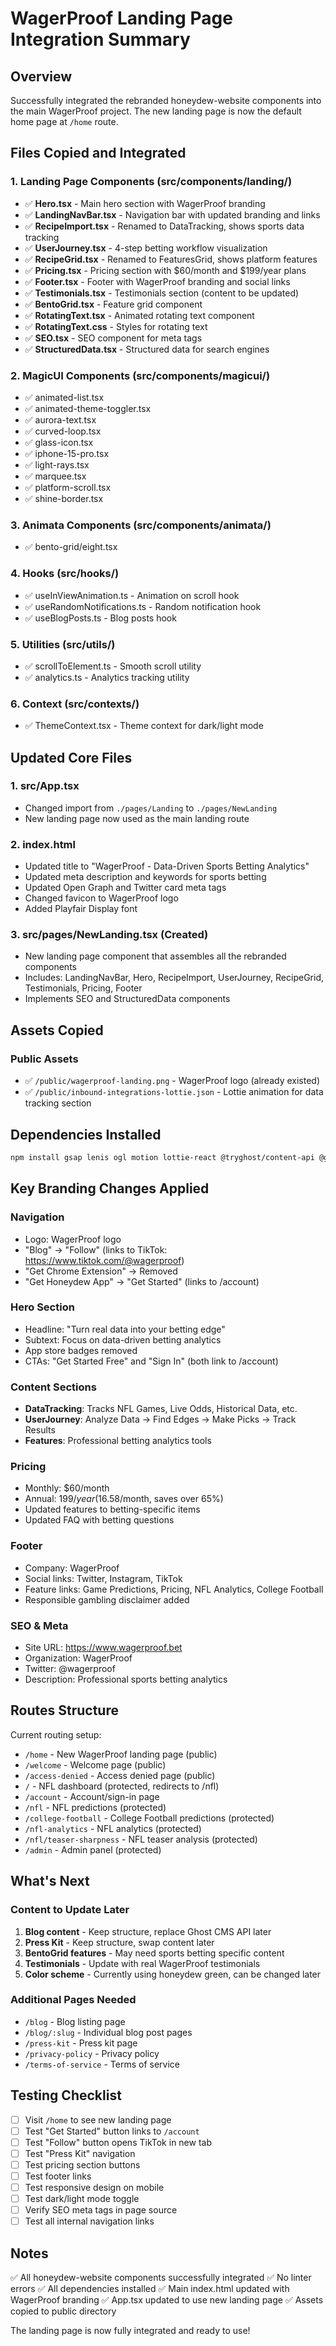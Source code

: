 # WagerProof Landing Page Integration Summary

## Overview
Successfully integrated the rebranded honeydew-website components into the main WagerProof project. The new landing page is now the default home page at `/home` route.

## Files Copied and Integrated

### 1. Landing Page Components (src/components/landing/)
- ✅ **Hero.tsx** - Main hero section with WagerProof branding
- ✅ **LandingNavBar.tsx** - Navigation bar with updated branding and links
- ✅ **RecipeImport.tsx** - Renamed to DataTracking, shows sports data tracking
- ✅ **UserJourney.tsx** - 4-step betting workflow visualization
- ✅ **RecipeGrid.tsx** - Renamed to FeaturesGrid, shows platform features
- ✅ **Pricing.tsx** - Pricing section with $60/month and $199/year plans
- ✅ **Footer.tsx** - Footer with WagerProof branding and social links
- ✅ **Testimonials.tsx** - Testimonials section (content to be updated)
- ✅ **BentoGrid.tsx** - Feature grid component
- ✅ **RotatingText.tsx** - Animated rotating text component
- ✅ **RotatingText.css** - Styles for rotating text
- ✅ **SEO.tsx** - SEO component for meta tags
- ✅ **StructuredData.tsx** - Structured data for search engines

### 2. MagicUI Components (src/components/magicui/)
- ✅ animated-list.tsx
- ✅ animated-theme-toggler.tsx
- ✅ aurora-text.tsx
- ✅ curved-loop.tsx
- ✅ glass-icon.tsx
- ✅ iphone-15-pro.tsx
- ✅ light-rays.tsx
- ✅ marquee.tsx
- ✅ platform-scroll.tsx
- ✅ shine-border.tsx

### 3. Animata Components (src/components/animata/)
- ✅ bento-grid/eight.tsx

### 4. Hooks (src/hooks/)
- ✅ useInViewAnimation.ts - Animation on scroll hook
- ✅ useRandomNotifications.ts - Random notification hook
- ✅ useBlogPosts.ts - Blog posts hook

### 5. Utilities (src/utils/)
- ✅ scrollToElement.ts - Smooth scroll utility
- ✅ analytics.ts - Analytics tracking utility

### 6. Context (src/contexts/)
- ✅ ThemeContext.tsx - Theme context for dark/light mode

## Updated Core Files

### 1. **src/App.tsx**
- Changed import from `./pages/Landing` to `./pages/NewLanding`
- New landing page now used as the main landing route

### 2. **index.html**
- Updated title to "WagerProof - Data-Driven Sports Betting Analytics"
- Updated meta description and keywords for sports betting
- Updated Open Graph and Twitter card meta tags
- Changed favicon to WagerProof logo
- Added Playfair Display font

### 3. **src/pages/NewLanding.tsx** (Created)
- New landing page component that assembles all the rebranded components
- Includes: LandingNavBar, Hero, RecipeImport, UserJourney, RecipeGrid, Testimonials, Pricing, Footer
- Implements SEO and StructuredData components

## Assets Copied

### Public Assets
- ✅ `/public/wagerproof-landing.png` - WagerProof logo (already existed)
- ✅ `/public/inbound-integrations-lottie.json` - Lottie animation for data tracking section

## Dependencies Installed

```bash
npm install gsap lenis ogl motion lottie-react @tryghost/content-api @gsap/react
```

## Key Branding Changes Applied

### Navigation
- Logo: WagerProof logo
- "Blog" → "Follow" (links to TikTok: https://www.tiktok.com/@wagerproof)
- "Get Chrome Extension" → Removed
- "Get Honeydew App" → "Get Started" (links to /account)

### Hero Section
- Headline: "Turn real data into your betting edge"
- Subtext: Focus on data-driven betting analytics
- App store badges removed
- CTAs: "Get Started Free" and "Sign In" (both link to /account)

### Content Sections
- **DataTracking**: Tracks NFL Games, Live Odds, Historical Data, etc.
- **UserJourney**: Analyze Data → Find Edges → Make Picks → Track Results
- **Features**: Professional betting analytics tools

### Pricing
- Monthly: $60/month
- Annual: $199/year ($16.58/month, saves over 65%)
- Updated features to betting-specific items
- Updated FAQ with betting questions

### Footer
- Company: WagerProof
- Social links: Twitter, Instagram, TikTok
- Feature links: Game Predictions, Pricing, NFL Analytics, College Football
- Responsible gambling disclaimer added

### SEO & Meta
- Site URL: https://www.wagerproof.bet
- Organization: WagerProof
- Twitter: @wagerproof
- Description: Professional sports betting analytics

## Routes Structure

Current routing setup:
- `/home` - New WagerProof landing page (public)
- `/welcome` - Welcome page (public)
- `/access-denied` - Access denied page (public)
- `/` - NFL dashboard (protected, redirects to /nfl)
- `/account` - Account/sign-in page
- `/nfl` - NFL predictions (protected)
- `/college-football` - College Football predictions (protected)
- `/nfl-analytics` - NFL analytics (protected)
- `/nfl/teaser-sharpness` - NFL teaser analysis (protected)
- `/admin` - Admin panel (protected)

## What's Next

### Content to Update Later
1. **Blog content** - Keep structure, replace Ghost CMS API later
2. **Press Kit** - Keep structure, swap content later
3. **BentoGrid features** - May need sports betting specific content
4. **Testimonials** - Update with real WagerProof testimonials
5. **Color scheme** - Currently using honeydew green, can be changed later

### Additional Pages Needed
- `/blog` - Blog listing page
- `/blog/:slug` - Individual blog post pages
- `/press-kit` - Press kit page
- `/privacy-policy` - Privacy policy
- `/terms-of-service` - Terms of service

## Testing Checklist

- [ ] Visit `/home` to see new landing page
- [ ] Test "Get Started" button links to `/account`
- [ ] Test "Follow" button opens TikTok in new tab
- [ ] Test "Press Kit" navigation
- [ ] Test pricing section buttons
- [ ] Test footer links
- [ ] Test responsive design on mobile
- [ ] Test dark/light mode toggle
- [ ] Verify SEO meta tags in page source
- [ ] Test all internal navigation links

## Notes

✅ All honeydew-website components successfully integrated
✅ No linter errors
✅ All dependencies installed
✅ Main index.html updated with WagerProof branding
✅ App.tsx updated to use new landing page
✅ Assets copied to public directory

The landing page is now fully integrated and ready to use!

